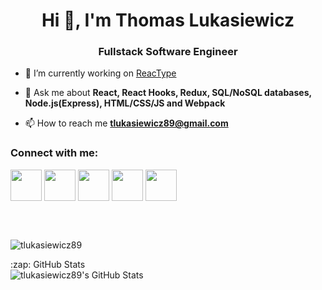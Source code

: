 <h1 align="center">Hi 👋, I'm Thomas Lukasiewicz</h1>
<h3 align="center">Fullstack Software Engineer</h3>

- 🔭 I’m currently working on [ReacType](https://github.com/open-source-labs/ReacType)

- 💬 Ask me about **React, React Hooks, Redux, SQL/NoSQL databases, Node.js(Express), HTML/CSS/JS and Webpack**

- 📫 How to reach me **tlukasiewicz89@gmail.com**

<h3 align="left">Connect with me:</h3>

<a href="https://www.linkedin.com/in/thomas-lukasiewicz/" target="blank"><img align="center" src="https://cdn-icons-png.flaticon.com/512/3536/3536505.png" height="50" /></a>
<a href="https://www.facebook.com/thomas.lukasiewicz/" target="blank"><img align="center" src="https://cdn-icons-png.flaticon.com/512/174/174848.png" height="50" /></a>
<a href="https://www.instagram.com/tommy_victor_l/" target="blank"><img align="center" src="https://cdn-icons-png.flaticon.com/512/1409/1409946.png" height="50" /></a>
<a href="https://leetcode.com/tlukasiewicz89/" target="blank"><img align="center" src="https://cdn.iconscout.com/icon/free/png-256/leetcode-3521542-2944960.png" height="50" /></a>
<a href="https://twitter.com/ReacType" target="blank"><img align="center" src="https://cdn-icons-png.flaticon.com/512/3536/3536424.png" height="50" /></a>

<br>
<br>

<p align="left"> <img src="https://komarev.com/ghpvc/?username=tlukasiewicz89&label=Profile%20views&color=0e75b6&style=flat" alt="tlukasiewicz89" /> </p>

<summary>:zap: GitHub Stats</summary>
<img align="left" alt="tlukasiewicz89's GitHub Stats" src="https://github-readme-stats.vercel.app/api?username=tlukasiewicz89&show_icons=true&hide_border=false&title_color=ff652f&icon_color=FFE400&bg_color=09131B&text_color=ffffff&border_color=0c1a25" />

<br>
<br>

